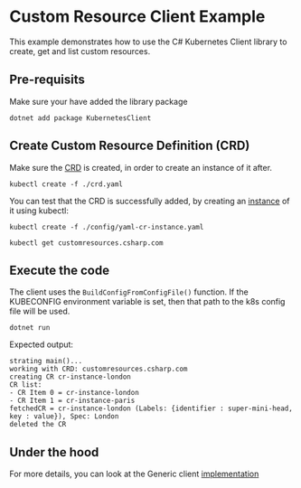 # Custom Resource Client Example

This example demonstrates how to use the C# Kubernetes Client library to create, get and list custom resources.

## Pre-requisits

Make sure your have added the library package

```shell
dotnet add package KubernetesClient
```

## Create Custom Resource Definition (CRD)

Make sure the  [CRD](./config/crd.yaml) is created, in order to create an instance of it after.

```shell
kubectl create -f ./crd.yaml
```

You can test that the CRD is successfully added, by creating an [instance](./config/yaml-cr-instance.yaml) of it using kubectl:

```shell
kubectl create -f ./config/yaml-cr-instance.yaml
```

```shell
kubectl get customresources.csharp.com
```

## Execute the code

The client uses the `BuildConfigFromConfigFile()` function. If the KUBECONFIG environment variable is set, then that path to the k8s config file will be used.

`dotnet run`

Expected output:

```
strating main()...
working with CRD: customresources.csharp.com
creating CR cr-instance-london
CR list:
- CR Item 0 = cr-instance-london
- CR Item 1 = cr-instance-paris
fetchedCR = cr-instance-london (Labels: {identifier : super-mini-head, key : value}), Spec: London
deleted the CR
```

## Under the hood

For more details, you can look at the Generic client [implementation](https://github.com/kubernetes-client/csharp/blob/master/src/KubernetesClient/GenericClient.cs)

